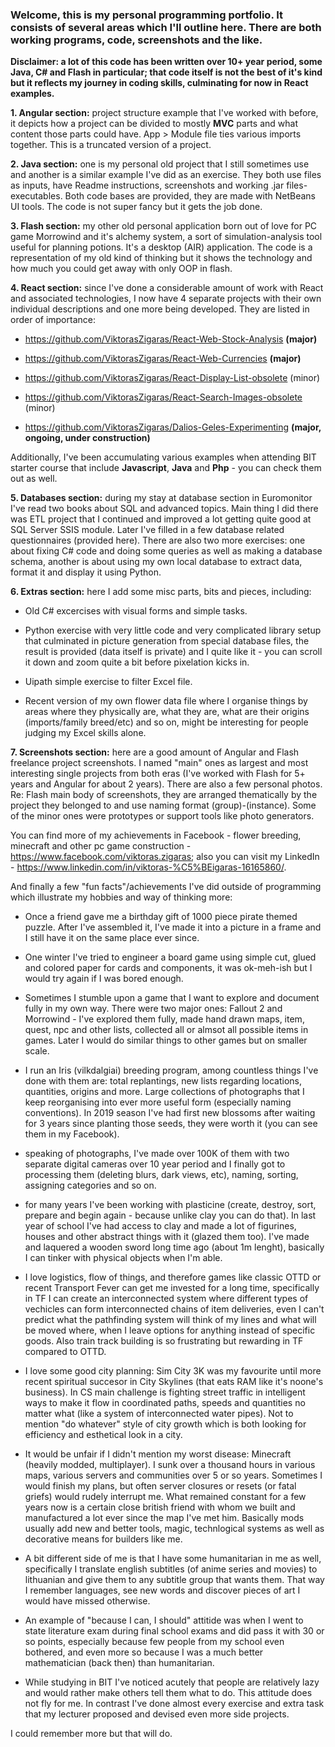 ### Welcome, this is my personal programming portfolio. It consists of several areas which I'll outline here. There are both working programs, code, screenshots and the like. 

**Disclaimer: a lot of this code has been written over 10+ year period, some Java, C# and Flash in particular; that code itself is not the best of it's kind but it reflects my journey in coding skills, culminating for now in React examples.**

**1. Angular section:** project structure example that I've worked with before, it depicts how a project can be divided to mostly **MVC** parts and what content those parts could have. App > Module file ties various imports together. This is a truncated version of a project.

**2. Java section:** one is my personal old project that I still sometimes use and another is a similar example I've did as an exercise. They both use files as inputs, have Readme instructions, screenshots and working .jar files-executables. Both code bases are provided, they are made with NetBeans UI tools. The code is not super fancy but it gets the job done.

**3. Flash section:** my other old personal application born out of love for PC game Morrowind and it's alchemy system, a sort of simulation-analysis tool useful for planning potions. It's a desktop (AIR) application. The code is a representation of my old kind of thinking but it shows the technology and how much you could get away with only OOP in flash. 

**4. React section:** since I've done a considerable amount of work with React and associated technologies, I now have 4 separate projects with their own individual descriptions and one more being developed. They are listed in order of importance:

- https://github.com/ViktorasZigaras/React-Web-Stock-Analysis **(major)**

- https://github.com/ViktorasZigaras/React-Web-Currencies **(major)**

- https://github.com/ViktorasZigaras/React-Display-List-obsolete (minor)

- https://github.com/ViktorasZigaras/React-Search-Images-obsolete (minor)

- https://github.com/ViktorasZigaras/Dalios-Geles-Experimenting **(major, ongoing, under construction)**

Additionally, I've been accumulating various examples when attending BIT starter course that include **Javascript**, **Java** and **Php** - you can check them out as well.

**5. Databases section:** during my stay at database section in Euromonitor I've read two books about SQL and advanced topics. Main thing I did there was ETL project that I continued and improved a lot getting quite good at SQL Server SSIS module. Later I've filled in a few database related questionnaires (provided here). There are also two more exercises: one about fixing C# code and doing some queries as well as making a database schema, another is about using my own local database to extract data, format it and display it using Python. 

**6. Extras section:** here I add some misc parts, bits and pieces, including:

- Old C# excercises with visual forms and simple tasks.

- Python exercise with very little code and very complicated library setup that culminated in picture generation from special database files, the result is provided (data itself is private) and I quite like it - you can scroll it down and zoom quite a bit before pixelation kicks in.

- Uipath simple exercise to filter Excel file.

- Recent version of my own flower data file where I organise things by areas where they physically are, what they are, what are their origins (imports/family breed/etc) and so on, might be interesting for people judging my Excel skills alone.

**7. Screenshots section:** here are a good amount of Angular and Flash freelance project screenshots. I named "main" ones as largest and most interesting single projects from both eras (I've worked with Flash for 5+ years and Angular for about 2 years). There are also a few personal photos. Re: Flash main body of screenshots, they are arranged thematically by the project they belonged to and use naming format (group)-(instance). Some of the minor ones were prototypes or support tools like photo generators.

You can find more of my achievements in Facebook - flower breeding, minecraft and other pc game construction - https://www.facebook.com/viktoras.zigaras; also you can visit my LinkedIn - https://www.linkedin.com/in/viktoras-%C5%BEigaras-16165860/.

And finally a few "fun facts"/achievements I've did outside of programming which illustrate my hobbies and way of thinking more:

- Once a friend gave me a birthday gift of 1000 piece pirate themed puzzle. After I've assembled it, I've made it into a picture in a frame and I still have it on the same place ever since.

- One winter I've tried to engineer a board game using simple cut, glued and colored paper for cards and components, it was ok-meh-ish but I would try again if I was bored enough.

- Sometimes I stumble upon a game that I want to explore and document fully in my own way. There were two major ones: Fallout 2 and Morrowind - I've explored them fully, made hand drawn maps, item, quest, npc and other lists, collected all or almsot all possible items in games. Later I would do similar things to other games but on smaller scale.

- I run an Iris (vilkdalgiai) breeding program, among countless things I've done with them are: total replantings, new lists regarding locations, quantities, origins and more. Large collections of photographs that I keep reorganising into ever more useful form (especially naming conventions). In 2019 season I've had first new blossoms after waiting for 3 years since planting those seeds, they were worth it (you can see them in my Facebook).

- speaking of photographs, I've made over 100K of them with two separate digital cameras over 10 year period and I finally got to processing them (deleting blurs, dark views, etc), naming, sorting, assigning categories and so on.

- for many years I've been working with plasticine (create, destroy, sort, prepare and begin again - because unlike clay you can do that). In last year of school I've had access to clay and made a lot of figurines, houses and other abstract things with it (glazed them too). I've made and laquered a wooden sword long time ago (about 1m lenght), basically I can tinker with physical objects when I'm able.

- I love logistics, flow of things, and therefore games like classic OTTD or recent Transport Fever can get me invested for a long time, specifically in TF I can create an interconnected system where different types of vechicles can form interconnected chains of item deliveries, even I can't predict what the pathfinding system will think of my lines and what will be moved where, when I leave options for anything instead of specific goods. Also train track building is so frustrating but rewarding in TF compared to OTTD.

- I love some good city planning: Sim City 3K was my favourite until more recent spiritual succesor in City Skylines (that eats RAM like it's noone's business). In CS main challenge is fighting street traffic in intelligent ways to make it flow in coordinated paths, speeds and quantities no matter what (like a system of interconnected water pipes). Not to mention "do whatever" style of city growth which is both looking for efficiency and esthetical look in a city.

- It would be unfair if I didn't mention my worst disease: Minecraft (heavily modded, multiplayer). I sunk over a thousand hours in various maps, various servers and communities over 5 or so years. Sometimes I would finish my plans, but often server closures or resets (or fatal griefs) would rudely interrupt me. What remained constant for a few years now is a certain close british friend with whom we built and manufactured a lot ever since the map I've met him. Basically mods usually add new and better tools, magic, technlogical systems as well as decorative means for builders like me.

- A bit different side of me is that I have some humanitarian in me as well, specifically I translate english subtitles (of anime series and movies) to lithuanian and give them to any subtitle group that wants them. That way I remember languages, see new words and discover pieces of art I would have missed otherwise.

- An example of "because I can, I should" attitide was when I went to state literature exam during final school exams and did pass it with 30 or so points, especially because few people from my school even bothered, and even more so because I was a much better mathematician (back then) than humanitarian.

- While studying in BIT I've noticed acutely that people are relatively lazy and would rather make others tell them what to do. This attitude does not fly for me. In contrast I've done almost every exercise and extra task that my lecturer proposed and devised even more side projects.

I could remember more but that will do.



